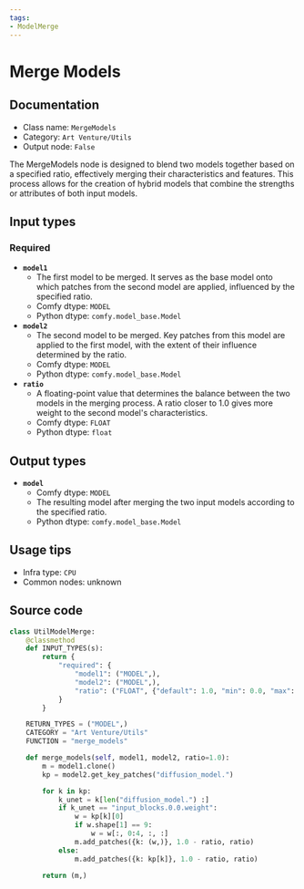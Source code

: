 ```yaml
---
tags:
- ModelMerge
---
```


# Merge Models
## Documentation
- Class name: `MergeModels`
- Category: `Art Venture/Utils`
- Output node: `False`

The MergeModels node is designed to blend two models together based on a specified ratio, effectively merging their characteristics and features. This process allows for the creation of hybrid models that combine the strengths or attributes of both input models.
## Input types
### Required
- **`model1`**
    - The first model to be merged. It serves as the base model onto which patches from the second model are applied, influenced by the specified ratio.
    - Comfy dtype: `MODEL`
    - Python dtype: `comfy.model_base.Model`
- **`model2`**
    - The second model to be merged. Key patches from this model are applied to the first model, with the extent of their influence determined by the ratio.
    - Comfy dtype: `MODEL`
    - Python dtype: `comfy.model_base.Model`
- **`ratio`**
    - A floating-point value that determines the balance between the two models in the merging process. A ratio closer to 1.0 gives more weight to the second model's characteristics.
    - Comfy dtype: `FLOAT`
    - Python dtype: `float`
## Output types
- **`model`**
    - Comfy dtype: `MODEL`
    - The resulting model after merging the two input models according to the specified ratio.
    - Python dtype: `comfy.model_base.Model`
## Usage tips
- Infra type: `CPU`
- Common nodes: unknown


## Source code
```python
class UtilModelMerge:
    @classmethod
    def INPUT_TYPES(s):
        return {
            "required": {
                "model1": ("MODEL",),
                "model2": ("MODEL",),
                "ratio": ("FLOAT", {"default": 1.0, "min": 0.0, "max": 1.0, "step": 0.01}),
            }
        }

    RETURN_TYPES = ("MODEL",)
    CATEGORY = "Art Venture/Utils"
    FUNCTION = "merge_models"

    def merge_models(self, model1, model2, ratio=1.0):
        m = model1.clone()
        kp = model2.get_key_patches("diffusion_model.")

        for k in kp:
            k_unet = k[len("diffusion_model.") :]
            if k_unet == "input_blocks.0.0.weight":
                w = kp[k][0]
                if w.shape[1] == 9:
                    w = w[:, 0:4, :, :]
                m.add_patches({k: (w,)}, 1.0 - ratio, ratio)
            else:
                m.add_patches({k: kp[k]}, 1.0 - ratio, ratio)

        return (m,)

```
